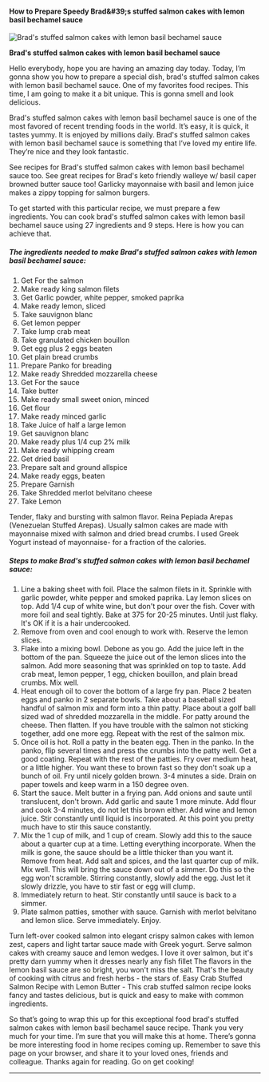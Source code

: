             

#### How to Prepare Speedy Brad&amp;#39;s stuffed salmon cakes with lemon basil bechamel sauce

![Brad's stuffed salmon cakes with lemon basil bechamel sauce](https://img-global.cpcdn.com/recipes/4185c4c8d1b4d37b/751x532cq70/brads-stuffed-salmon-cakes-with-lemon-basil-bechamel-sauce-recipe-main-photo.jpg)

**Brad's stuffed salmon cakes with lemon basil bechamel sauce**

Hello everybody, hope you are having an amazing day today. Today, I’m gonna show you how to prepare a special dish, brad's stuffed salmon cakes with lemon basil bechamel sauce. One of my favorites food recipes. This time, I am going to make it a bit unique. This is gonna smell and look delicious.

Brad's stuffed salmon cakes with lemon basil bechamel sauce is one of the most favored of recent trending foods in the world. It’s easy, it is quick, it tastes yummy. It is enjoyed by millions daily. Brad's stuffed salmon cakes with lemon basil bechamel sauce is something that I’ve loved my entire life. They’re nice and they look fantastic.

See recipes for Brad's stuffed salmon cakes with lemon basil bechamel sauce too. See great recipes for Brad's keto friendly walleye w/ basil caper browned butter sauce too! Garlicky mayonnaise with basil and lemon juice makes a zippy topping for salmon burgers.

To get started with this particular recipe, we must prepare a few ingredients. You can cook brad's stuffed salmon cakes with lemon basil bechamel sauce using 27 ingredients and 9 steps. Here is how you can achieve that.

##### The ingredients needed to make Brad's stuffed salmon cakes with lemon basil bechamel sauce:

1.  Get For the salmon
2.  Make ready king salmon filets
3.  Get Garlic powder, white pepper, smoked paprika
4.  Make ready lemon, sliced
5.  Take sauvignon blanc
6.  Get lemon pepper
7.  Take lump crab meat
8.  Take granulated chicken bouillon
9.  Get egg plus 2 eggs beaten
10.  Get plain bread crumbs
11.  Prepare Panko for breading
12.  Make ready Shredded mozzarella cheese
13.  Get For the sauce
14.  Take butter
15.  Make ready small sweet onion, minced
16.  Get flour
17.  Make ready minced garlic
18.  Take Juice of half a large lemon
19.  Get sauvignon blanc
20.  Make ready plus 1/4 cup 2% milk
21.  Make ready whipping cream
22.  Get dried basil
23.  Prepare salt and ground allspice
24.  Make ready eggs, beaten
25.  Prepare Garnish
26.  Take Shredded merlot belvitano cheese
27.  Take Lemon

Tender, flaky and bursting with salmon flavor. Reina Pepiada Arepas (Venezuelan Stuffed Arepas). Usually salmon cakes are made with mayonnaise mixed with salmon and dried bread crumbs. I used Greek Yogurt instead of mayonnaise- for a fraction of the calories.

##### Steps to make Brad's stuffed salmon cakes with lemon basil bechamel sauce:

1.  Line a baking sheet with foil. Place the salmon filets in it. Sprinkle with garlic powder, white pepper and smoked paprika. Lay lemon slices on top. Add 1/4 cup of white wine, but don't pour over the fish. Cover with more foil and seal tightly. Bake at 375 for 20-25 minutes. Until just flaky. It's OK if it is a hair undercooked.
2.  Remove from oven and cool enough to work with. Reserve the lemon slices.
3.  Flake into a mixing bowl. Debone as you go. Add the juice left in the bottom of the pan. Squeeze the juice out of the lemon slices into the salmon. Add more seasoning that was sprinkled on top to taste. Add crab meat, lemon pepper, 1 egg, chicken bouillon, and plain bread crumbs. Mix well.
4.  Heat enough oil to cover the bottom of a large fry pan. Place 2 beaten eggs and panko in 2 separate bowls. Take about a baseball sized handful of salmon mix and form into a thin patty. Place about a golf ball sized wad of shredded mozzarella in the middle. For patty around the cheese. Then flatten. If you have trouble with the salmon not sticking together, add one more egg. Repeat with the rest of the salmon mix.
5.  Once oil is hot. Roll a patty in the beaten egg. Then in the panko. In the panko, flip several times and press the crumbs into the patty well. Get a good coating. Repeat with the rest of the patties. Fry over medium heat, or a little higher. You want these to brown fast so they don't soak up a bunch of oil. Fry until nicely golden brown. 3-4 minutes a side. Drain on paper towels and keep warm in a 150 degree oven.
6.  Start the sauce. Melt butter in a frying pan. Add onions and saute until translucent, don't brown. Add garlic and saute 1 more minute. Add flour and cook 3-4 minutes, do not let this brown either. Add wine and lemon juice. Stir constantly until liquid is incorporated. At this point you pretty much have to stir this sauce constantly.
7.  Mix the 1 cup of milk, and 1 cup of cream. Slowly add this to the sauce about a quarter cup at a time. Letting everything incorporate. When the milk is gone, the sauce should be a little thicker than you want it. Remove from heat. Add salt and spices, and the last quarter cup of milk. Mix well. This will bring the sauce down out of a simmer. Do this so the egg won't scramble. Stirring constantly, slowly add the egg. Just let it slowly drizzle, you have to stir fast or egg will clump.
8.  Immediately return to heat. Stir constantly until sauce is back to a simmer.
9.  Plate salmon patties, smother with sauce. Garnish with merlot belvitano and lemon slice. Serve immediately. Enjoy.

Turn left-over cooked salmon into elegant crispy salmon cakes with lemon zest, capers and light tartar sauce made with Greek yogurt. Serve salmon cakes with creamy sauce and lemon wedges. I love it over salmon, but it's pretty darn yummy when it dresses nearly any fish fillet The flavors in the lemon basil sauce are so bright, you won't miss the salt. That's the beauty of cooking with citrus and fresh herbs - the stars of. Easy Crab Stuffed Salmon Recipe with Lemon Butter - This crab stuffed salmon recipe looks fancy and tastes delicious, but is quick and easy to make with common ingredients.

So that’s going to wrap this up for this exceptional food brad's stuffed salmon cakes with lemon basil bechamel sauce recipe. Thank you very much for your time. I’m sure that you will make this at home. There’s gonna be more interesting food in home recipes coming up. Remember to save this page on your browser, and share it to your loved ones, friends and colleague. Thanks again for reading. Go on get cooking!

* * *
